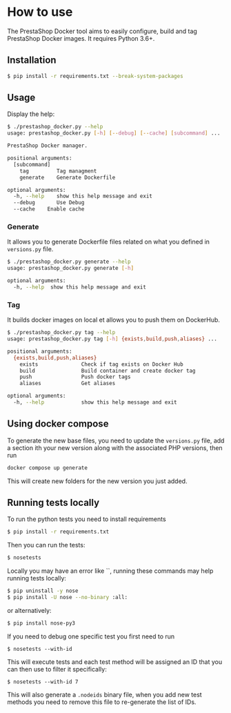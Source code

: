 # How to use

The PrestaShop Docker tool aims to easily configure, build and tag PrestaShop Docker images.
It requires Python 3.6+.

## Installation

```bash
$ pip install -r requirements.txt --break-system-packages
```

## Usage

Display the help:

```bash
$ ./prestashop_docker.py --help
usage: prestashop_docker.py [-h] [--debug] [--cache] [subcommand] ...

PrestaShop Docker manager.

positional arguments:
  [subcommand]
    tag         Tag managment
    generate    Generate Dockerfile

optional arguments:
  -h, --help    show this help message and exit
  --debug       Use Debug
  --cache    Enable cache
```

### Generate

It allows you to generate Dockerfile files related on what you defined in `versions.py` file.

```bash
$ ./prestashop_docker.py generate --help
usage: prestashop_docker.py generate [-h]

optional arguments:
  -h, --help  show this help message and exit
```

### Tag

It builds docker images on local et allows you to push them on DockerHub.

```bash
$ ./prestashop_docker.py tag --help
usage: prestashop_docker.py tag [-h] {exists,build,push,aliases} ...

positional arguments:
  {exists,build,push,aliases}
    exists              Check if tag exists on Docker Hub
    build               Build container and create docker tag
    push                Push docker tags
    aliases             Get aliases

optional arguments:
  -h, --help            show this help message and exit
```

## Using docker compose

To generate the new base files, you need to update the `versions.py` file, add a section ith your new version along with the associated PHP versions, then run

```php
docker compose up generate
```

This will create new folders for the new version you just added.

## Running tests locally

To run the python tests you need to install requirements

```bash
$ pip install -r requirements.txt
```

Then you can run the tests:

```bash
$ nosetests
```

Locally you may have an error like ``, running these commands may help running tests locally:

```bash
$ pip uninstall -y nose
$ pip install -U nose --no-binary :all:
```

or alternatively:

```bash
$ pip install nose-py3
```

If you need to debug one specific test you first need to run

```
$ nosetests --with-id
```

This will execute tests and each test method will be assigned an ID that you can then use to filter it specifically:

```
$ nosetests --with-id 7
```

This will also generate a `.nodeids` binary file, when you add new test methods you need to remove this file to re-generate the list of IDs.
